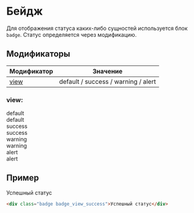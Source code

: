 # Бейдж

<!-- ![Бейдж](_images/badge.png) -->
Для отображения статуса каких-либо сущностей используется блок `badge`. Статус определяется через модификацию.

## Модификаторы

| Модификатор   | Значение                            |
|---------------|-------------------------------------|
| [view](#view) | default / success / warning / alert |

### view:
<div class="demo__row">
	<div class="doc-view">
		<div class="doc-view__mod-name">
			<div class="text text_size_xl text_view_ghost">default</div>
		</div>
		<div class="badge badge_view_default">default</div>
	</div>
	<div class="doc-view">
		<div class="doc-view__mod-name">
			<div class="text text_size_xl text_view_ghost">success</div>
		</div>
		<div class="badge badge_view_success">success</div>
	</div>
	<div class="doc-view">
		<div class="doc-view__mod-name">
			<div class="text text_size_xl text_view_ghost">warning</div>
		</div>
		<div class="badge badge_view_warning">warning</div>
	</div>
	<div class="doc-view">
		<div class="doc-view__mod-name">
			<div class="text text_size_xl text_view_ghost">alert</div>
		</div>
		<div class="badge badge_view_alert">alert</div>
	</div>
</div>

## Пример

<div class="badge badge_view_success">Успешный статус</div>

```html
<div class="badge badge_view_success">Успешный статус</div>
```

<!-- ## Задание

Расставь `badge` соответственно статусам в строках платежей.

<iframe height='500' scrolling='no' title='badge' src='//codepen.io/whitepapertools/embed/cfc6b56114a7d5664d69c12f693227da/?height=500&theme-id=0&default-tab=js,result&embed-version=2&editable=true' frameborder='no' allowtransparency='true' allowfullscreen='true' style='width: 100%;'>See the Pen <a href='https://codepen.io/whitepapertools/pen/cfc6b56114a7d5664d69c12f693227da/'>badge</a> by whitepaper (<a href='https://codepen.io/whitepapertools'>@whitepapertools</a>) on <a href='https://codepen.io'>CodePen</a>.
</iframe> -->
